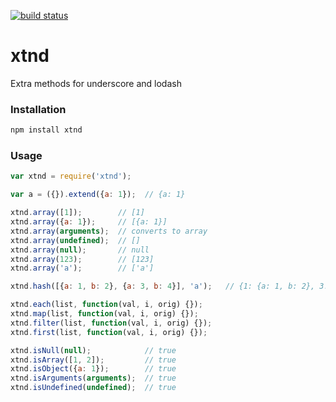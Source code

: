 [![build status](https://secure.travis-ci.org/artjock/xtnd.png)](http://travis-ci.org/artjock/xtnd)

xtnd
====
Extra methods for underscore and lodash

### Installation

```js
npm install xtnd
```

### Usage

```js
var xtnd = require('xtnd');

var a = ({}).extend({a: 1});  // {a: 1}

xtnd.array([1]);        // [1]
xtnd.array({a: 1});     // [{a: 1}]
xtnd.array(arguments);  // converts to array
xtnd.array(undefined);  // []
xtnd.array(null);       // null
xtnd.array(123);        // [123]
xtnd.array('a');        // ['a']

xtnd.hash([{a: 1, b: 2}, {a: 3, b: 4}], 'a');   // {1: {a: 1, b: 2}, 3: {a: 3, b: 4}}

xtnd.each(list, function(val, i, orig) {});
xtnd.map(list, function(val, i, orig) {});
xtnd.filter(list, function(val, i, orig) {});
xtnd.first(list, function(val, i, orig) {});

xtnd.isNull(null);            // true
xtnd.isArray([1, 2]);         // true
xtnd.isObject({a: 1});        // true
xtnd.isArguments(arguments);  // true
xtnd.isUndefined(undefined);  // true
```
